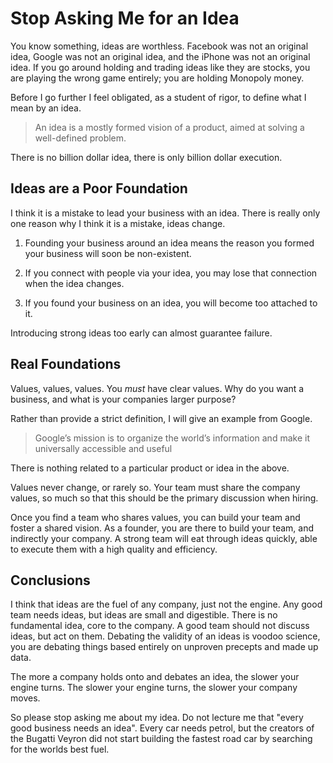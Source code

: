 # Stop Asking Me for an Idea

You know something, ideas are worthless.
Facebook was not an original idea, Google was not an original idea,
and the iPhone was not an original idea.
If you go around holding and trading ideas like they are stocks,
you are playing the wrong game entirely;
you are holding Monopoly money.

Before I go further I feel obligated, as a student of rigor,
to define what I mean by an idea.

> An idea is a mostly formed vision of a product, aimed at solving a well-defined problem.

There is no billion dollar idea, there is only billion dollar execution.


## Ideas are a Poor Foundation

I think it is a mistake to lead your business with an idea.
There is really only one reason why I think it is a mistake, ideas change.

1. Founding your business around an idea means the reason you formed your business will soon be non-existent.

2. If you connect with people via your idea,
you may lose that connection when the idea changes.

3. If you found your business on an idea, you will become too attached to it.

Introducing strong ideas too early can almost guarantee failure.


## Real Foundations

Values, values, values.
You _must_ have clear values.
Why do you want a business, and what is your companies larger purpose?

Rather than provide a strict definition, I will give an example from Google.

> Google’s mission is to organize the world’s information and make it universally accessible and useful

There is nothing related to a particular product or idea in the above.

Values never change, or rarely so.
Your team must share the company values,
so much so that this should be the primary discussion when hiring.

Once you find a team who shares values,
you can build your team and foster a shared vision.
As a founder, you are there to build your team, and indirectly your company.
A strong team will eat through ideas quickly,
able to execute them with a high quality and efficiency.


## Conclusions

I think that ideas are the fuel of any company, just not the engine.
Any good team needs ideas, but ideas are small and digestible.
There is no fundamental idea, core to the company.
A good team should not discuss ideas, but act on them.
Debating the validity of an ideas is voodoo science,
you are debating things based entirely on unproven precepts and made up data.

The more a company holds onto and debates an idea, the slower your engine turns.
The slower your engine turns, the slower your company moves.

So please stop asking me about my idea.
Do not lecture me that "every good business needs an idea".
Every car needs petrol,
but the creators of the Bugatti Veyron did not start building the fastest road car
by searching for the worlds best fuel.